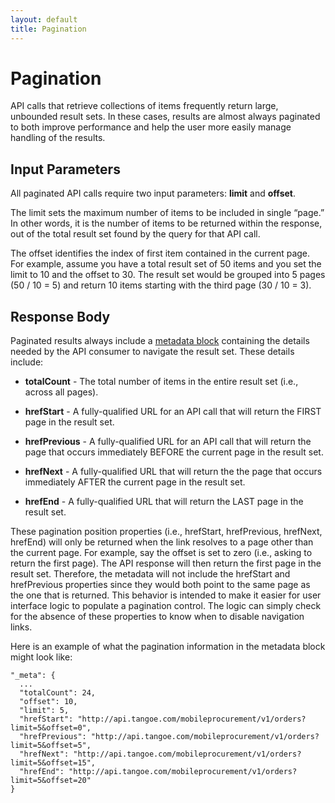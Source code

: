 ```yaml
---
layout: default
title: Pagination
---
```


# Pagination

API calls that retrieve collections of items frequently return large, unbounded result sets. In these cases, results are almost always paginated to both improve performance and help the user more easily manage handling of the results.
<br />

## Input Parameters

All paginated API calls require two input parameters: **limit** and **offset**. 

The limit sets the maximum number of items to be included in single “page.” In other words, it is the number of items to be returned within the response, out of the total result set found by the query for that API call. 

The offset identifies the index of first item contained in the current page. For example, assume you have a total result set of 50 items and you set the limit to 10 and the offset to 30. The result set would be grouped into 5 pages (50 / 10 = 5) and return 10 items starting with the third page (30 / 10 = 3).
<br />

## Response Body

Paginated results always include a [metadata block](/concepts/pagination/) containing the details needed by the API consumer to navigate the result set. These details include: 

* **totalCount** - The total number of items in the entire result set (i.e., across all pages).

* **hrefStart** - A fully-qualified URL for an API call that will return the FIRST page in the result set.

* **hrefPrevious** - A fully-qualified URL for an API call that will return the page that occurs immediately BEFORE the current page in the result set.

* **hrefNext** - A fully-qualified URL that will return the the page that occurs immediately AFTER the current page in the result set.

* **hrefEnd** - A fully-qualified URL that will return the LAST page in the result set.

These pagination position properties (i.e., hrefStart, hrefPrevious, hrefNext, hrefEnd) will only be returned when the link resolves to a page other than the current page. For example, say the offset is set to zero (i.e., asking to return the first page). The API response will then return the first page in the result set. Therefore, the metadata will not include the hrefStart and hrefPrevious properties since they would both point to the same page as the one that is returned. This behavior is intended to make it easier for user interface logic to populate a pagination control. The logic can simply check for the absence of these properties to know when to disable navigation links.

Here is an example of what the pagination information in the metadata block might look like:

```
"_meta": {
  ...
  "totalCount": 24,
  "offset": 10,
  "limit": 5,
  "hrefStart": "http://api.tangoe.com/mobileprocurement/v1/orders?limit=5&offset=0",
  "hrefPrevious": "http://api.tangoe.com/mobileprocurement/v1/orders?limit=5&offset=5",
  "hrefNext": "http://api.tangoe.com/mobileprocurement/v1/orders?limit=5&offset=15",
  "hrefEnd": "http://api.tangoe.com/mobileprocurement/v1/orders?limit=5&offset=20"
}
```
